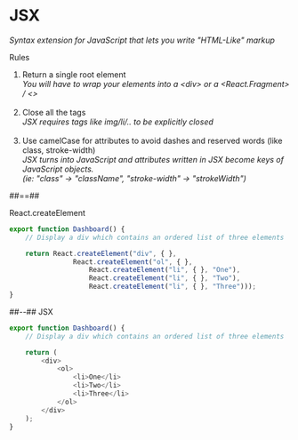 <!-- .slide: class="center" -->
# JSX

<i>Syntax extension for JavaScript that lets you write "HTML-Like" markup</i>

Rules
  1. Return a single root element<br>
<i>You will have to wrap your elements into a \<div> or a \<React.Fragment> / <></i><br><br>
  2. Close all the tags<br>
<i>JSX requires tags like img/li/.. to be explicitly closed</i><br><br>
  3. Use camelCase for attributes to avoid dashes and reserved words (like class, stroke-width)<br>
<i>JSX turns into JavaScript and attributes written in JSX become keys of JavaScript objects.<br>(ie: "class" -> "className", "stroke-width" -> "strokeWidth")</i>

##==##

<!-- .slide: class="with-code two-column" -->
React.createElement

```javascript []
export function Dashboard() {
    // Display a div which contains an ordered list of three elements

    return React.createElement("div", { },
                React.createElement("ol", { },
                    React.createElement("li", { }, "One"),
                    React.createElement("li", { }, "Two"),
                    React.createElement("li", { }, "Three")));
}
```

##--##
JSX

```javascript []
export function Dashboard() {
    // Display a div which contains an ordered list of three elements

    return (
        <div>
            <ol>
                <li>One</li>
                <li>Two</li>
                <li>Three</li>
            </ol>
        </div>
    );
}
```